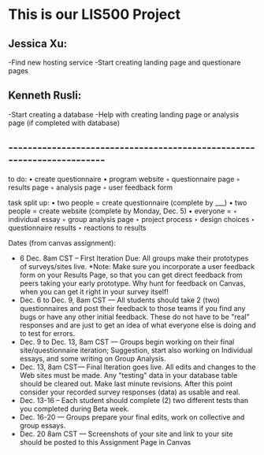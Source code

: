 # This is our LIS500 Project 

## Jessica Xu: 
-Find new hosting service
-Start creating landing page and questionare pages

## Kenneth Rusli: 
-Start creating a database 
-Help with creating landing page or analysis page (if completed with database)


## -----------------------------------------------------------------------
to do:
• create questionnaire
• program website
	◦ questionnaire page
	◦ results page
	◦ analysis page
	◦ user feedback form

task split up: 
• two people = create questionnaire (complete by ___)
• two people = create website (complete by Monday, Dec. 5)
• everyone = 
	◦ individual essay
	◦ group analysis page
		‣ project process
		‣ design choices
		‣ questionnaire results
		‣ reactions to results


Dates (from canvas assignment):
 - 6 Dec. 8am CST – First Iteration Due: All groups make their prototypes of surveys/sites live. *Note: Make sure you incorporate a user feedback form on your Results Page, so that you can get direct feedback from peers taking your early prototype. Why hunt for feedback on Canvas, when you can get it right in your survey itself!  
- Dec. 6 to Dec. 9, 8am CST — All students should take 2 (two) questionnaires and post their feedback to those teams if you find any bugs or have any other initial feedback. These do not have to be "real" responses and are just to get an idea of what everyone else is doing and to test for errors. 
- Dec. 9  to Dec. 13, 8am CST — Groups begin working on their final site/questionnaire iteration; Suggestion, start also working on Individual essays, and some writing on Group Analysis.  
- Dec. 13, 8am CST— Final Iteration goes live. All edits and changes to the Web sites must be made. Any "testing" data in your database table should be cleared out. Make last minute revisions. After this point consider your recorded survey responses (data) as usable and real.
- Dec. 13-16 – Each student should complete (2) two different tests than you completed during Beta week. 
- Dec. 16-20 — Groups prepare your final edits, work on collective and group essays. 
- Dec. 20 8am CST  — Screenshots of your site and link to your site should be posted to this Assignment Page in Canvas
